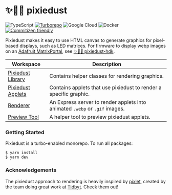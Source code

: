 # ✨🧚‍♀️ pixiedust

![TypeScript](https://img.shields.io/badge/typescript-%23007ACC.svg?style=flat&logo=typescript&logoColor=white) [![Turborepo](https://img.shields.io/badge/Turborepo-%230F0813.svg?style=flat&logo=Turborepo)](https://turbo.build/) ![Google Cloud](https://img.shields.io/badge/GoogleCloud-%234285F4.svg?style=flat&logo=google-cloud&logoColor=white) ![Docker](https://img.shields.io/badge/docker-%230db7ed.svg?style=flat&logo=docker&logoColor=white) [![Commitizen friendly](https://img.shields.io/badge/commitizen-friendly-brightgreen.svg?style=flat)](http://commitizen.github.io/cz-cli/)

Pixiedust makes it easy to use HTML canvas to generate graphics for pixel-based displays, such as LED matrices. For firmware to display webp images on an [Adafruit MatrixPortal](https://www.adafruit.com/product/5778), see [✨🧚‍♂️ pixiedust-hdk]().

| Workspace                                 | Description                                                                 |
| ----------------------------------------- | --------------------------------------------------------------------------- |
| [Pixiedust Library](./pixiedust)          | Contains helper classes for rendering graphics.                             |
| [Pixiedust Applets](./pixiedust-applets/) | Contains applets that use pixiedust to render a specific graphic.           |
| [Renderer](./apps/renderer)               | An Express server to render applets into animated `.webp` or `.gif` images. |
| [Preview Tool](./apps/preview-tool)       | A helper tool to preview pixiedust applets.                                 |

### Getting Started

Pixiedust is a turbo-enabled monorepo. To run all packages:

```
$ yarn install
$ yarn dev
```

### Acknowledgements

The pixiedust approach to rendering is heavily inspired by [pixlet](https://github.com/tidbyt/pixlet), created by the team doing great work at [Tidbyt](https://tidbyt.com/). Check them out!
